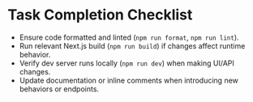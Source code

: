 # Task Completion Checklist
- Ensure code formatted and linted (`npm run format`, `npm run lint`).
- Run relevant Next.js build (`npm run build`) if changes affect runtime behavior.
- Verify dev server runs locally (`npm run dev`) when making UI/API changes.
- Update documentation or inline comments when introducing new behaviors or endpoints.

